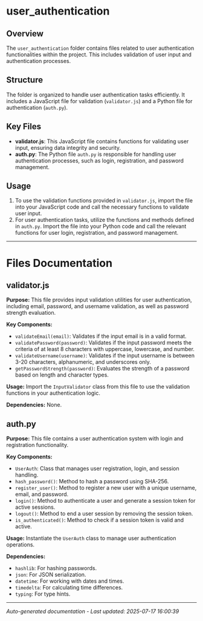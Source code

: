 # user_authentication

## Overview
The `user_authentication` folder contains files related to user authentication functionalities within the project. This includes validation of user input and authentication processes.

## Structure
The folder is organized to handle user authentication tasks efficiently. It includes a JavaScript file for validation (`validator.js`) and a Python file for authentication (`auth.py`).

## Key Files
- **validator.js**: This JavaScript file contains functions for validating user input, ensuring data integrity and security.
- **auth.py**: The Python file `auth.py` is responsible for handling user authentication processes, such as login, registration, and password management.

## Usage
1. To use the validation functions provided in `validator.js`, import the file into your JavaScript code and call the necessary functions to validate user input.
2. For user authentication tasks, utilize the functions and methods defined in `auth.py`. Import the file into your Python code and call the relevant functions for user login, registration, and password management.

---

# Files Documentation

## validator.js

**Purpose:** This file provides input validation utilities for user authentication, including email, password, and username validation, as well as password strength evaluation.

**Key Components:**
- `validateEmail(email)`: Validates if the input email is in a valid format.
- `validatePassword(password)`: Validates if the input password meets the criteria of at least 8 characters with uppercase, lowercase, and number.
- `validateUsername(username)`: Validates if the input username is between 3-20 characters, alphanumeric, and underscores only.
- `getPasswordStrength(password)`: Evaluates the strength of a password based on length and character types.

**Usage:** Import the `InputValidator` class from this file to use the validation functions in your authentication logic.

**Dependencies:** None.

## auth.py

**Purpose:** This file contains a user authentication system with login and registration functionality.

**Key Components:**
- `UserAuth`: Class that manages user registration, login, and session handling.
- `hash_password()`: Method to hash a password using SHA-256.
- `register_user()`: Method to register a new user with a unique username, email, and password.
- `login()`: Method to authenticate a user and generate a session token for active sessions.
- `logout()`: Method to end a user session by removing the session token.
- `is_authenticated()`: Method to check if a session token is valid and active.

**Usage:** Instantiate the `UserAuth` class to manage user authentication operations.

**Dependencies:**
- `hashlib`: For hashing passwords.
- `json`: For JSON serialization.
- `datetime`: For working with dates and times.
- `timedelta`: For calculating time differences.
- `typing`: For type hints.

---
*Auto-generated documentation - Last updated: 2025-07-17 16:00:39*
